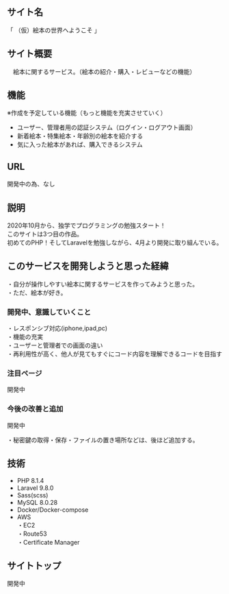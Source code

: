 ## サイト名
「 （仮）絵本の世界へようこそ 」

## サイト概要
　絵本に関するサービス。（絵本の紹介・購入・レビューなどの機能）
 
## 機能
※作成を予定している機能（もっと機能を充実させていく）

* ユーザー、管理者用の認証システム（ログイン・ログアウト画面）
* 新着絵本・特集絵本・年齢別の絵本を紹介する
* 気に入った絵本があれば、購入できるシステム

## URL
開発中の為、なし

## 説明
2020年10月から、独学でプログラミングの勉強スタート！  
このサイトは3つ目の作品。  
初めてのPHP！そしてLaravelを勉強しながら、4月より開発に取り組んでいる。  

## このサービスを開発しようと思った経緯
・自分が操作しやすい絵本に関するサービスを作ってみようと思った。  
・ただ、絵本が好き。

### 開発中、意識していくこと
・レスポンシブ対応(iphone,ipad,pc)    
・機能の充実    
・ユーザーと管理者での画面の違い  
・再利用性が高く、他人が見てもすぐにコード内容を理解できるコードを目指す

### 注目ページ
開発中

### 今後の改善と追加
開発中

・秘密鍵の取得・保存・ファイルの置き場所などは、後ほど追加する。

## 技術

* PHP 8.1.4
* Laravel 9.8.0
* Sass(scss)
* MySQL  8.0.28
* Docker/Docker-compose 
* AWS  
・EC2  
・Route53  
・Certificate Manager

## サイトトップ
開発中



